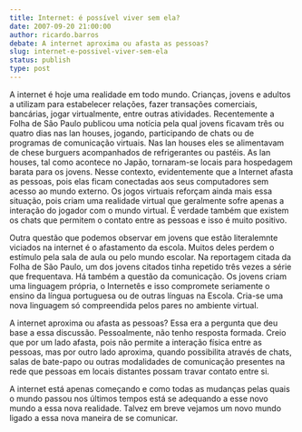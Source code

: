 ```yaml
---
title: Internet: é possível viver sem ela?
date: 2007-09-20 21:00:00
author: ricardo.barros
debate: A internet aproxima ou afasta as pessoas?
slug: internet-e-possivel-viver-sem-ela
status: publish 
type: post
---
```


A internet é hoje uma realidade em todo mundo. Crianças, jovens e adultos a utilizam para estabelecer relações, fazer transações comerciais, bancárias, jogar virtualmente, entre outras atividades. Recentemente a Folha de São Paulo publicou uma notícia pela qual jovens ficavam três ou quatro dias nas lan houses, jogando, participando de chats ou de programas de comunicação virtuais. Nas lan houses eles se alimentavam de chese burguers acompanhados de refrigerantes ou pastéis. As lan houses, tal como acontece no Japão, tornaram-se locais para hospedagem barata para os jovens. Nesse contexto, evidentemente que a Internet afasta as pessoas, pois elas ficam conectadas aos seus computadores sem acesso ao mundo externo. Os jogos virtuais reforçam ainda mais essa situação, pois criam uma realidade virtual que geralmente sofre apenas a interação do jogador com o mundo virtual. É verdade também que existem os chats que permitem o contato entre as pessoas e isso é muito positivo.  

Outra questão que podemos observar em jovens que estão literalemnte viciados na internet é o afastamento da escola. Muitos deles perdem o estímulo pela sala de aula ou pelo mundo escolar. Na reportagem citada da Folha de São Paulo, um dos jovens citados tinha repetido três vezes a série que frequentava. Há também a questão da comunicação. Os jovens criam uma linguagem própria, o Internetês e isso compromete seriamente o ensino da língua portuguesa ou de outras línguas na Escola. Cria-se uma nova linguagem só compreendida pelos pares no ambiente virtual.  

A internet aproxima ou afasta as pessoas? Essa era a pergunta que deu base a essa discussão. Pessoalmente, não tenho resposta formada. Creio que por um lado afasta, pois não permite a interação física entre as pessoas, mas por outro lado aproxima, quando possibilita através de chats, salas de bate-papo ou outras modalidades de comunicação presentes na rede que pessoas em locais distantes possam travar contato entre si.  

A internet está apenas começando e como todas as mudanças pelas quais o mundo passou nos últimos tempos está se adequando a esse novo mundo a essa nova realidade. Talvez em breve vejamos um novo mundo ligado a essa nova maneira de se comunicar.
